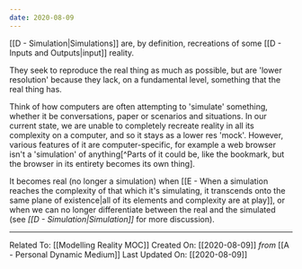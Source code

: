 ```yaml
---
date: 2020-08-09
---
```


[[D - Simulation|Simulations]] are, by definition, recreations of some [[D - Inputs and Outputs|input]] reality. 

They seek to reproduce the real thing as much as possible, but are 'lower resolution' because they lack, on a fundamental level, something that the real thing has.

Think of how computers are often attempting to 'simulate' something, whether it be conversations, paper or scenarios and situations. In our current state, we are unable to completely recreate reality in all its complexity on a computer, and so it stays as a lower res 'mock'. However, various features of it are computer-specific, for example a web browser isn't a 'simulation' of anything[^Parts of it could be, like the bookmark, but the browser in its entirety becomes its own thing].

It becomes real (no longer a simulation) when [[E - When a simulation reaches the complexity of that which it's simulating, it transcends onto the same plane of existence|all of its elements and complexity are at play]], or when we can no longer differentiate between the real and the simulated (see *[[D - Simulation|Simulation]]* for more discussion).

---

Related To: [[Modelling Reality MOC]]
Created On: [[2020-08-09]] *from* [[A - Personal Dynamic Medium]]
Last Updated On: [[2020-08-09]]